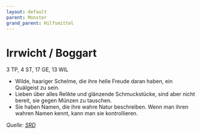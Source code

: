 ```yaml
---
layout: default
parent: Monster
grand_parent: Hilfsmittel
---
```


# Irrwicht / Boggart
3 TP, 4 ST, 17 GE, 13 WIL
- Wilde, haariger Schelme, die ihre helle Freude daran haben, ein Quälgeist zu sein.
- Lieben über alles Relikte und glänzende Schmuckstücke, sind aber nicht bereit, sie gegen Münzen zu tauschen.
- Sie haben Namen, die ihre wahre Natur beschreiben. Wenn man ihren wahren Namen kennt, kann man sie kontrollieren.

*Quelle: [SRD](/cairn-srd#bestiarium)*
